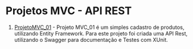 # Projetos MVC - API REST

1. [ProjetoMVC_01](https://github.com/Ladeiraalexandre/Projetos-MVC-API-REST-/tree/main/ProjetoMVC_01) - Projeto MVC_01 é um simples cadastro de produtos, utilizando Entity Framework. Para este projeto foi criada uma API Rest, utilizando o Swagger para documentação e Testes com XUnit. 